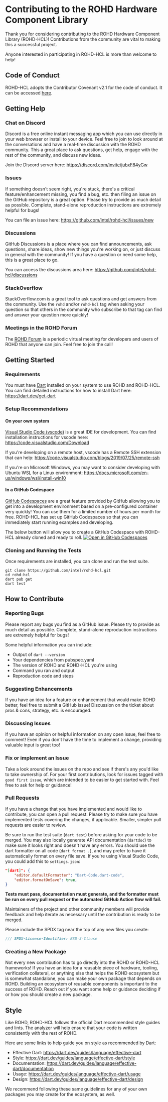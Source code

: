
# Contributing to the ROHD Hardware Component Library

Thank you for considering contributing to the ROHD Hardware Component Library (ROHD-HCL)!  Contributions from the community are vital to making this a successful project.

Anyone interested in participating in ROHD-HCL is more than welcome to help!

## Code of Conduct

ROHD-HCL adopts the Contributor Covenant v2.1 for the code of conduct.  It can be accessed [here](https://github.com/intel/rohd-hcl/blob/main/CODE_OF_CONDUCT.md).

## Getting Help

### Chat on Discord

Discord is a free online instant messaging app which you can use directly in your web browser or install to your device.  Feel free to join to look around at the conversations and have a real-time discussion with the ROHD community.  This a great place to ask questions, get help, engage with the rest of the community, and discuss new ideas.

Join the Discord server here: <https://discord.com/invite/jubxF84yGw>

### Issues

If something doesn't seem right, you're stuck, there's a critical feature/enhancement missing, you find a bug, etc. then filing an issue on the GitHub repository is a great option.  Please try to provide as much detail as possible.  Complete, stand-alone reproduction instructions are extremely helpful for bugs!

You can file an issue here: <https://github.com/intel/rohd-hcl/issues/new>

### Discussions

GitHub Discussions is a place where you can find announcements, ask questions, share ideas, show new things you're working on, or just discuss in general with the community!  If you have a question or need some help, this is a great place to go.

You can access the discussions area here: <https://github.com/intel/rohd-hcl/discussions>

### StackOverflow

StackOverflow.com is a great tool to ask questions and get answers from the community.  Use the `rohd` and/or `rohd-hcl` tag when asking your question so that others in the community who subscribe to that tag can find and answer your question more quickly!

### Meetings in the ROHD Forum

The [ROHD Forum](https://github.com/intel/rohd/wiki/ROHD-Forum) is a periodic virtual meeting for developers and users of ROHD that anyone can join.  Feel free to join the call!

## Getting Started

### Requirements

You must have [Dart](https://dart.dev/) installed on your system to use ROHD and ROHD-HCL.  You can find detailed instructions for how to install Dart here:
<https://dart.dev/get-dart>

### Setup Recommendations

#### On your own system

[Visual Studio Code (vscode)](https://code.visualstudio.com/) is a great IDE for development.  You can find installation instructions for vscode here: <https://code.visualstudio.com/Download>

If you're developing on a remote host, vscode has a Remote SSH extension that can help: <https://code.visualstudio.com/blogs/2019/07/25/remote-ssh>

If you're on Microsoft Windows, you may want to consider developing with Ubuntu WSL for a Linux environment: <https://docs.microsoft.com/en-us/windows/wsl/install-win10>

#### In a GitHub Codespace

[GitHub Codespaces](https://github.com/features/codespaces) are a great feature provided by GitHub allowing you to get into a development environment based on a pre-configured container very quickly!  You can use them for a limited number of hours per month for free.  ROHD-HCL has set up GitHub Codespaces so that you can immediately start running examples and developing.

The below button will allow you to create a GitHub Codespace with ROHD-HCL already cloned and ready to roll.
[![Open in GitHub Codespaces](https://github.com/codespaces/badge.svg)](https://github.com/codespaces/new?hide_repo_select=true&ref=main&repo=621521356)

### Cloning and Running the Tests

Once requirements are installed, you can clone and run the test suite.

```shell
git clone https://github.com/intel/rohd-hcl.git
cd rohd-hcl
dart pub get
dart test
```

## How to Contribute

### Reporting Bugs

Please report any bugs you find as a GitHub issue. Please try to provide as much detail as possible. Complete, stand-alone reproduction instructions are extremely helpful for bugs!

Some helpful information you can include:

* Output of `dart --version`
* Your dependencies from pubspec.yaml
* The version of ROHD and ROHD-HCL you're using
* Command you ran and output
* Reproduction code and steps

### Suggesting Enhancements

If you have an idea for a feature or enhancement that would make ROHD better, feel free to submit a GitHub issue!  Discussion on the ticket about pros & cons, strategy, etc. is encouraged.

### Discussing Issues

If you have an opinion or helpful information on any open issue, feel free to comment!  Even if you don't have the time to implement a change, providing valuable input is great too!

### Fix or implement an Issue

Take a look around the issues on the repo and see if there's any you'd like to take ownership of.  For your first contributions, look for issues tagged with `good first issue`, which are intended to be easier to get started with.  Feel free to ask for help or guidance!

### Pull Requests

If you have a change that you have implemented and would like to contribute, you can open a pull request.  Please try to make sure you have implemented tests covering the changes, if applicable.  Smaller, simpler pull requests are easier to review.

Be sure to run the test suite (`dart test`) before asking for your code to be merged.  You may also locally generate API documentation (`dartdoc`) to make sure it looks right and doesn't have any errors.  You should use the dart formatter on all code (`dart format .`), and may prefer to have it automatically format on every file save.  If you're using Visual Studio Code, you could add this to `settings.json`:

```json
"[dart]": {
    "editor.defaultFormatter": "Dart-Code.dart-code",
    "editor.formatOnSave": true,
}
```

**Tests must pass, documentation must generate, and the formatter must be run on every pull request or the automated GitHub Action flow will fail.**

Maintainers of the project and other community members will provide feedback and help iterate as necessary until the contribution is ready to be merged.

Please include the SPDX tag near the top of any new files you create:

```dart
/// SPDX-License-Identifier: BSD-3-Clause
```

### Creating a New Package

Not every new contribution has to go directly into the ROHD or ROHD-HCL frameworks!  If you have an idea for a reusable piece of hardware, tooling, verification collateral, or anything else that helps the ROHD ecosystem but is somewhat standalone, you can make your own package that depends on ROHD.  Building an ecosystem of reusable components is important to the success of ROHD.  Reach out if you want some help or guidance deciding if or how you should create a new package.

## Style

Like ROHD, ROHD-HCL follows the official Dart recommended style guides and lints.  The analyzer will help ensure that your code is written consistently with the rest of ROHD.

Here are some links to help guide you on style as recommended by Dart:

* Effective Dart: <https://dart.dev/guides/language/effective-dart>
* Style: <https://dart.dev/guides/language/effective-dart/style>
* Documentation: <https://dart.dev/guides/language/effective-dart/documentation>
* Usage: <https://dart.dev/guides/language/effective-dart/usage>
* Design: <https://dart.dev/guides/language/effective-dart/design>

We recommend following these same guidelines for any of your own packages you may create for the ecosystem, as well.
